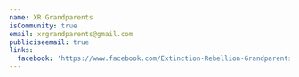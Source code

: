```yaml
---
name: XR Grandparents
isCommunity: true
email: xrgrandparents@gmail.com
publiciseemail: true
links:
  facebook: 'https://www.facebook.com/Extinction-Rebellion-Grandparents-101303707959711/ '
---
```


